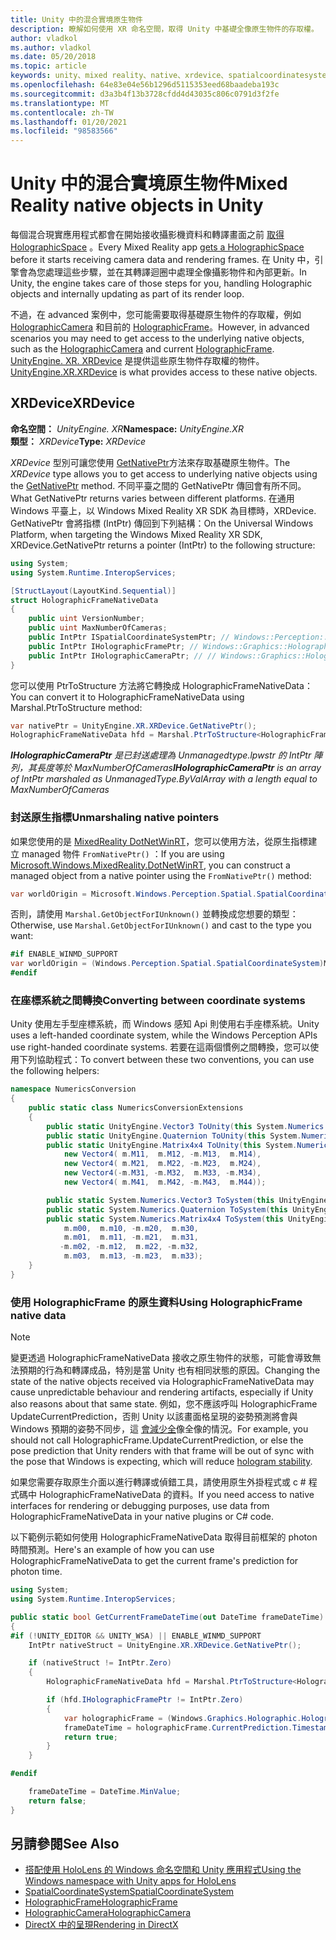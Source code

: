 ```yaml
---
title: Unity 中的混合實境原生物件
description: 瞭解如何使用 XR 命名空間，取得 Unity 中基礎全像原生物件的存取權。
author: vladkol
ms.author: vladkol
ms.date: 05/20/2018
ms.topic: article
keywords: unity、mixed reality、native、xrdevice、spatialcoordinatesystem、holographicframe、holographiccamera、ispatialcoordinatesystem、iholographicframe、iholographiccamera、getnativeptr、mixed reality 耳機、windows mixed reality 耳機、虛擬實境耳機
ms.openlocfilehash: 64e83e04e56b1296d5115353eed68baadeba193c
ms.sourcegitcommit: d3a3b4f13b3728cfdd4d43035c806c0791d3f2fe
ms.translationtype: MT
ms.contentlocale: zh-TW
ms.lasthandoff: 01/20/2021
ms.locfileid: "98583566"
---
```

# <a name="mixed-reality-native-objects-in-unity"></a><span data-ttu-id="3d4f8-104">Unity 中的混合實境原生物件</span><span class="sxs-lookup"><span data-stu-id="3d4f8-104">Mixed Reality native objects in Unity</span></span>

<span data-ttu-id="3d4f8-105">每個混合現實應用程式都會在開始接收攝影機資料和轉譯畫面之前 [取得 HolographicSpace](../native/getting-a-holographicspace.md) 。</span><span class="sxs-lookup"><span data-stu-id="3d4f8-105">Every Mixed Reality app [gets a HolographicSpace](../native/getting-a-holographicspace.md) before it starts receiving camera data and rendering frames.</span></span> <span data-ttu-id="3d4f8-106">在 Unity 中，引擎會為您處理這些步驟，並在其轉譯迴圈中處理全像攝影物件和內部更新。</span><span class="sxs-lookup"><span data-stu-id="3d4f8-106">In Unity, the engine takes care of those steps for you, handling Holographic objects and internally updating as part of its render loop.</span></span>

<span data-ttu-id="3d4f8-107">不過，在 advanced 案例中，您可能需要取得基礎原生物件的存取權，例如 <a href="/uwp/api/windows.graphics.holographic.holographiccamera" target="_blank">HolographicCamera</a> 和目前的 <a href="/uwp/api/windows.graphics.holographic.holographicframe" target="_blank">HolographicFrame</a>。</span><span class="sxs-lookup"><span data-stu-id="3d4f8-107">However, in advanced scenarios you may need to get access to the underlying native objects, such as the <a href="/uwp/api/windows.graphics.holographic.holographiccamera" target="_blank">HolographicCamera</a> and current <a href="/uwp/api/windows.graphics.holographic.holographicframe" target="_blank">HolographicFrame</a>.</span></span> <span data-ttu-id="3d4f8-108"><a href="https://docs.unity3d.com/ScriptReference/XR.XRDevice.html" target="_blank">UnityEngine. XR. XRDevice</a> 是提供這些原生物件存取權的物件。</span><span class="sxs-lookup"><span data-stu-id="3d4f8-108"><a href="https://docs.unity3d.com/ScriptReference/XR.XRDevice.html" target="_blank">UnityEngine.XR.XRDevice</a> is what provides access to these native objects.</span></span>

## <a name="xrdevice"></a><span data-ttu-id="3d4f8-109">XRDevice</span><span class="sxs-lookup"><span data-stu-id="3d4f8-109">XRDevice</span></span> 

<span data-ttu-id="3d4f8-110">**命名空間：** *UnityEngine. XR*</span><span class="sxs-lookup"><span data-stu-id="3d4f8-110">**Namespace:** *UnityEngine.XR*</span></span><br>
<span data-ttu-id="3d4f8-111">**類型：** *XRDevice*</span><span class="sxs-lookup"><span data-stu-id="3d4f8-111">**Type:** *XRDevice*</span></span>

<span data-ttu-id="3d4f8-112">*XRDevice* 型別可讓您使用 <a href="https://docs.unity3d.com/ScriptReference/XR.XRDevice.GetNativePtr.html" target="_blank">GetNativePtr</a>方法來存取基礎原生物件。</span><span class="sxs-lookup"><span data-stu-id="3d4f8-112">The *XRDevice* type allows you to get access to underlying native objects using the <a href="https://docs.unity3d.com/ScriptReference/XR.XRDevice.GetNativePtr.html" target="_blank">GetNativePtr</a> method.</span></span> <span data-ttu-id="3d4f8-113">不同平臺之間的 GetNativePtr 傳回會有所不同。</span><span class="sxs-lookup"><span data-stu-id="3d4f8-113">What GetNativePtr returns varies between different platforms.</span></span> <span data-ttu-id="3d4f8-114">在通用 Windows 平臺上，以 Windows Mixed Reality XR SDK 為目標時，XRDevice. GetNativePtr 會將指標 (IntPtr) 傳回到下列結構：</span><span class="sxs-lookup"><span data-stu-id="3d4f8-114">On the Universal Windows Platform, when targeting the Windows Mixed Reality XR SDK, XRDevice.GetNativePtr returns a pointer (IntPtr) to the following structure:</span></span> 

```cs
using System;
using System.Runtime.InteropServices;

[StructLayout(LayoutKind.Sequential)]
struct HolographicFrameNativeData
{
    public uint VersionNumber;
    public uint MaxNumberOfCameras;
    public IntPtr ISpatialCoordinateSystemPtr; // Windows::Perception::Spatial::ISpatialCoordinateSystem
    public IntPtr IHolographicFramePtr; // Windows::Graphics::Holographic::IHolographicFrame 
    public IntPtr IHolographicCameraPtr; // // Windows::Graphics::Holographic::IHolographicCamera
}
```
<span data-ttu-id="3d4f8-115">您可以使用 PtrToStructure 方法將它轉換成 HolographicFrameNativeData：</span><span class="sxs-lookup"><span data-stu-id="3d4f8-115">You can convert it to HolographicFrameNativeData using Marshal.PtrToStructure method:</span></span>
```cs
var nativePtr = UnityEngine.XR.XRDevice.GetNativePtr();
HolographicFrameNativeData hfd = Marshal.PtrToStructure<HolographicFrameNativeData>(nativePtr);
```
<span data-ttu-id="3d4f8-116">***IHolographicCameraPtr** 是已封送處理為 Unmanagedtype.lpwstr 的 IntPtr 陣列，其長度等於 MaxNumberOfCameras*</span><span class="sxs-lookup"><span data-stu-id="3d4f8-116">***IHolographicCameraPtr** is an array of IntPtr marshaled as UnmanagedType.ByValArray with a length equal to MaxNumberOfCameras*</span></span> 

### <a name="unmarshaling-native-pointers"></a><span data-ttu-id="3d4f8-117">封送原生指標</span><span class="sxs-lookup"><span data-stu-id="3d4f8-117">Unmarshaling native pointers</span></span>

<span data-ttu-id="3d4f8-118">如果您使用的是 [MixedReality DotNetWinRT](https://www.nuget.org/packages/Microsoft.Windows.MixedReality.DotNetWinRT)，您可以使用方法，從原生指標建立 managed 物件 `FromNativePtr()` ：</span><span class="sxs-lookup"><span data-stu-id="3d4f8-118">If you are using [Microsoft.Windows.MixedReality.DotNetWinRT](https://www.nuget.org/packages/Microsoft.Windows.MixedReality.DotNetWinRT), you can construct a managed object from a native pointer using the `FromNativePtr()` method:</span></span>

```cs
var worldOrigin = Microsoft.Windows.Perception.Spatial.SpatialCoordinateSystem.FromNativePtr(hfd.ISpatialCoordinateSystemPtr);
```

<span data-ttu-id="3d4f8-119">否則，請使用 `Marshal.GetObjectForIUnknown()` 並轉換成您想要的類型：</span><span class="sxs-lookup"><span data-stu-id="3d4f8-119">Otherwise, use `Marshal.GetObjectForIUnknown()` and cast to the type you want:</span></span>

```cs
#if ENABLE_WINMD_SUPPORT
var worldOrigin = (Windows.Perception.Spatial.SpatialCoordinateSystem)Marshal.GetObjectForIUnknown(hfd.ISpatialCoordinateSystemPtr);
#endif
```

### <a name="converting-between-coordinate-systems"></a><span data-ttu-id="3d4f8-120">在座標系統之間轉換</span><span class="sxs-lookup"><span data-stu-id="3d4f8-120">Converting between coordinate systems</span></span>

<span data-ttu-id="3d4f8-121">Unity 使用左手型座標系統，而 Windows 感知 Api 則使用右手座標系統。</span><span class="sxs-lookup"><span data-stu-id="3d4f8-121">Unity uses a left-handed coordinate system, while the Windows Perception APIs use right-handed coordinate systems.</span></span> <span data-ttu-id="3d4f8-122">若要在這兩個慣例之間轉換，您可以使用下列協助程式：</span><span class="sxs-lookup"><span data-stu-id="3d4f8-122">To convert between these two conventions, you can use the following helpers:</span></span>

```cs
namespace NumericsConversion
{
    public static class NumericsConversionExtensions
    {
        public static UnityEngine.Vector3 ToUnity(this System.Numerics.Vector3 v) => new UnityEngine.Vector3(v.X, v.Y, -v.Z);
        public static UnityEngine.Quaternion ToUnity(this System.Numerics.Quaternion q) => new UnityEngine.Quaternion(-q.X, -q.Y, q.Z, q.W);
        public static UnityEngine.Matrix4x4 ToUnity(this System.Numerics.Matrix4x4 m) => new UnityEngine.Matrix4x4(
            new Vector4( m.M11,  m.M12, -m.M13,  m.M14),
            new Vector4( m.M21,  m.M22, -m.M23,  m.M24),
            new Vector4(-m.M31, -m.M32,  m.M33, -m.M34),
            new Vector4( m.M41,  m.M42, -m.M43,  m.M44));

        public static System.Numerics.Vector3 ToSystem(this UnityEngine.Vector3 v) => new System.Numerics.Vector3(v.x, v.y, -v.z);
        public static System.Numerics.Quaternion ToSystem(this UnityEngine.Quaternion q) => new System.Numerics.Quaternion(-q.x, -q.y, q.z, q.w);
        public static System.Numerics.Matrix4x4 ToSystem(this UnityEngine.Matrix4x4 m) => new System.Numerics.Matrix4x4(
            m.m00,  m.m10, -m.m20,  m.m30,
            m.m01,  m.m11, -m.m21,  m.m31,
           -m.m02, -m.m12,  m.m22, -m.m32,
            m.m03,  m.m13, -m.m23,  m.m33);
    }
}
```

### <a name="using-holographicframe-native-data"></a><span data-ttu-id="3d4f8-123">使用 HolographicFrame 的原生資料</span><span class="sxs-lookup"><span data-stu-id="3d4f8-123">Using HolographicFrame native data</span></span>

> [!NOTE]
> <span data-ttu-id="3d4f8-124">變更透過 HolographicFrameNativeData 接收之原生物件的狀態，可能會導致無法預期的行為和轉譯成品，特別是當 Unity 也有相同狀態的原因。</span><span class="sxs-lookup"><span data-stu-id="3d4f8-124">Changing the state of the native objects received via HolographicFrameNativeData may cause unpredictable behaviour and rendering artifacts, especially if Unity also reasons about that same state.</span></span>  <span data-ttu-id="3d4f8-125">例如，您不應該呼叫 HolographicFrame UpdateCurrentPrediction，否則 Unity 以該畫面格呈現的姿勢預測將會與 Windows 預期的姿勢不同步，這 [會減少全](../platform-capabilities-and-apis/hologram-stability.md)像全像的情況。</span><span class="sxs-lookup"><span data-stu-id="3d4f8-125">For example, you should not call HolographicFrame.UpdateCurrentPrediction, or else the pose prediction that Unity renders with that frame will be out of sync with the pose that Windows is expecting, which will reduce [hologram stability](../platform-capabilities-and-apis/hologram-stability.md).</span></span>

<span data-ttu-id="3d4f8-126">如果您需要存取原生介面以進行轉譯或偵錯工具，請使用原生外掛程式或 c # 程式碼中 HolographicFrameNativeData 的資料。</span><span class="sxs-lookup"><span data-stu-id="3d4f8-126">If you need access to native interfaces for rendering or debugging purposes, use data from HolographicFrameNativeData in your native plugins or C# code.</span></span> 

<span data-ttu-id="3d4f8-127">以下範例示範如何使用 HolographicFrameNativeData 取得目前框架的 photon 時間預測。</span><span class="sxs-lookup"><span data-stu-id="3d4f8-127">Here's an example of how you can use HolographicFrameNativeData to get the current frame's prediction for photon time.</span></span> 

```cs
using System;
using System.Runtime.InteropServices;

public static bool GetCurrentFrameDateTime(out DateTime frameDateTime)
{
#if (!UNITY_EDITOR && UNITY_WSA) || ENABLE_WINMD_SUPPORT
    IntPtr nativeStruct = UnityEngine.XR.XRDevice.GetNativePtr();

    if (nativeStruct != IntPtr.Zero)
    {
        HolographicFrameNativeData hfd = Marshal.PtrToStructure<HolographicFrameNativeData>(nativeStruct);

        if (hfd.IHolographicFramePtr != IntPtr.Zero)
        {
            var holographicFrame = (Windows.Graphics.Holographic.HolographicFrame)Marshal.GetObjectForIUnknown(hfd.IHolographicFramePtr);
            frameDateTime = holographicFrame.CurrentPrediction.Timestamp.TargetTime.DateTime;
            return true;
        }
    }

#endif

    frameDateTime = DateTime.MinValue;
    return false;
}

```

## <a name="see-also"></a><span data-ttu-id="3d4f8-128">另請參閱</span><span class="sxs-lookup"><span data-stu-id="3d4f8-128">See Also</span></span>

* [<span data-ttu-id="3d4f8-129">搭配使用 HoloLens 的 Windows 命名空間和 Unity 應用程式</span><span class="sxs-lookup"><span data-stu-id="3d4f8-129">Using the Windows namespace with Unity apps for HoloLens</span></span>](using-the-windows-namespace-with-unity-apps-for-hololens.md)
* <span data-ttu-id="3d4f8-130"><a href="/uwp/api/windows.perception.spatial.spatialcoordinatesystem" target="_blank">SpatialCoordinateSystem</a></span><span class="sxs-lookup"><span data-stu-id="3d4f8-130"><a href="/uwp/api/windows.perception.spatial.spatialcoordinatesystem" target="_blank">SpatialCoordinateSystem</a></span></span>
* <span data-ttu-id="3d4f8-131"><a href="/uwp/api/windows.graphics.holographic.holographicframe" target="_blank">HolographicFrame</a></span><span class="sxs-lookup"><span data-stu-id="3d4f8-131"><a href="/uwp/api/windows.graphics.holographic.holographicframe" target="_blank">HolographicFrame</a></span></span>
* <span data-ttu-id="3d4f8-132"><a href="/uwp/api/windows.graphics.holographic.holographiccamera" target="_blank">HolographicCamera</a></span><span class="sxs-lookup"><span data-stu-id="3d4f8-132"><a href="/uwp/api/windows.graphics.holographic.holographiccamera" target="_blank">HolographicCamera</a></span></span>
* [<span data-ttu-id="3d4f8-133">DirectX 中的呈現</span><span class="sxs-lookup"><span data-stu-id="3d4f8-133">Rendering in DirectX</span></span>](../native/rendering-in-directx.md)